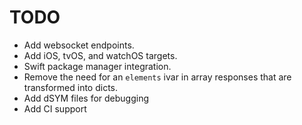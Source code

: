 # TODO

* Add websocket endpoints.
* Add iOS, tvOS, and watchOS targets.
* Swift package manager integration.
* Remove the need for an `elements` ivar in array responses that are transformed into dicts.
* Add dSYM files for debugging
* Add CI support
